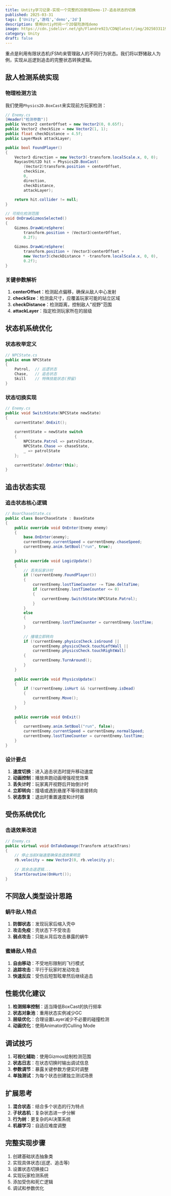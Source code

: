 ```yaml
---
title: Untity学习记录-实现一个完整的2D游戏Demo-17-追击状态的切换
published: 2025-03-31
tags: ['Unity','游戏','demo','2d']
description: 使用Untiy时间一个2D冒险游戏demo
image: https://cdn.jsdelivr.net/gh/Flandre923/CDN@latest/img/20250331195820.png
category: Unity
draft: false
---
```

重点是利用有限状态机(FSM)来管理敌人的不同行为状态。我们将以野猪敌人为例，实现从巡逻到追击的完整状态转换逻辑。

## 敌人检测系统实现

### 物理检测方法

我们使用`Physics2D.BoxCast`来实现前方玩家检测：

```csharp
// Enemy.cs
[Header("检测参数")]
public Vector2 centerOffset = new Vector2(0, 0.65f);
public Vector2 checkSize = new Vector2(1, 1);
public float checkDistance = 4.5f;
public LayerMask attackLayer;

public bool FoundPlayer()
{
    Vector3 direction = new Vector3(-transform.localScale.x, 0, 0);
    RaycastHit2D hit = Physics2D.BoxCast(
        (Vector2)transform.position + centerOffset,
        checkSize,
        0,
        direction,
        checkDistance,
        attackLayer);
  
    return hit.collider != null;
}

// 可视化检测范围
void OnDrawGizmosSelected()
{
    Gizmos.DrawWireSphere(
        transform.position + (Vector3)centerOffset, 
        0.2f);
  
    Gizmos.DrawWireSphere(
        transform.position + (Vector3)centerOffset + 
        new Vector3(checkDistance * -transform.localScale.x, 0, 0),
        0.2f);
}
```

### 关键参数解析

1. **centerOffset**：检测起点偏移，确保从敌人中心发射
2. **checkSize**：检测盒尺寸，应覆盖玩家可能的站立区域
3. **checkDistance**：检测距离，控制敌人"视野"范围
4. **attackLayer**：指定检测玩家所在的层级

## 状态机系统优化

### 状态枚举定义

```csharp
// NPCState.cs
public enum NPCState
{
    Patrol,  // 巡逻状态
    Chase,   // 追击状态
    Skill    // 特殊技能状态(预留)
}
```

### 状态切换实现

```csharp
// Enemy.cs
public void SwitchState(NPCState newState)
{
    currentState?.OnExit();
  
    currentState = newState switch
    {
        NPCState.Patrol => patrolState,
        NPCState.Chase => chaseState,
        _ => patrolState
    };
  
    currentState?.OnEnter(this);
}
```

## 追击状态实现

### 追击状态核心逻辑

```csharp
// BoarChaseState.cs
public class BoarChaseState : BaseState
{
    public override void OnEnter(Enemy enemy)
    {
        base.OnEnter(enemy);
        currentEnemy.currentSpeed = currentEnemy.chaseSpeed;
        currentEnemy.anim.SetBool("run", true);
    }
  
    public override void LogicUpdate()
    {
        // 丢失玩家计时
        if (!currentEnemy.FoundPlayer())
        {
            currentEnemy.lostTimeCounter -= Time.deltaTime;
            if (currentEnemy.lostTimeCounter <= 0)
            {
                currentEnemy.SwitchState(NPCState.Patrol);
            }
        }
        else
        {
            currentEnemy.lostTimeCounter = currentEnemy.lostTime;
        }
    
        // 撞墙立即转向
        if (!currentEnemy.physicsCheck.isGround || 
            currentEnemy.physicsCheck.touchLeftWall || 
            currentEnemy.physicsCheck.touchRightWall)
        {
            currentEnemy.TurnAround();
        }
    }
  
    public override void PhysicsUpdate()
    {
        if (!currentEnemy.isHurt && !currentEnemy.isDead)
        {
            currentEnemy.Move();
        }
    }
  
    public override void OnExit()
    {
        currentEnemy.anim.SetBool("run", false);
        currentEnemy.currentSpeed = currentEnemy.normalSpeed;
        currentEnemy.lostTimeCounter = currentEnemy.lostTime;
    }
}
```

### 设计要点

1. **速度切换**：进入追击状态时提升移动速度
2. **动画控制**：播放奔跑动画增强视觉效果
3. **丢失计时**：玩家离开视野后开始倒计时
4. **立即转向**：撞墙或遇到悬崖不等待直接转向
5. **状态恢复**：退出时重置速度和计时器

## 受伤系统优化

### 击退效果改进

```csharp
// Enemy.cs
public virtual void OnTakeDamage(Transform attackTrans)
{
    // 停止当前X轴速度确保击退效果明显
    rb.velocity = new Vector2(0, rb.velocity.y);
  
    // 其余击退逻辑...
    StartCoroutine(OnHurt());
}
```

## 不同敌人类型设计思路

### 蜗牛敌人特点

1. **防御状态**：发现玩家后缩入壳中
2. **攻击免疫**：壳状态下不受攻击
3. **弱点攻击**：只能从背后攻击暴露的蜗牛

### 蜜蜂敌人特点

1. **自由移动**：不受地形限制的飞行模式
2. **追踪攻击**：平行于玩家时发动攻击
3. **快速反应**：受伤后短暂眩晕然后继续追击

## 性能优化建议

1. **检测频率控制**：适当降低BoxCast的执行频率
2. **状态对象池**：重用状态实例减少GC
3. **层级优化**：合理设置Layer减少不必要的碰撞检测
4. **动画优化**：使用Animator的Culling Mode

## 调试技巧

1. **可视化辅助**：使用Gizmos绘制检测范围
2. **状态日志**：在状态切换时输出调试信息
3. **参数调节**：暴露关键参数方便实时调整
4. **单独测试**：为每个状态创建独立测试场景

## 扩展思考

1. **混合状态**：结合多个状态的行为特点
2. **子状态机**：复杂状态进一步分解
3. **行为树**：更复杂的AI决策系统
4. **机器学习**：自适应难度调整

## 完整实现步骤

1. 创建基础状态抽象类
2. 实现具体状态(巡逻、追击等)
3. 设置状态切换接口
4. 实现玩家检测系统
5. 添加受伤和死亡逻辑
6. 调试和参数优化